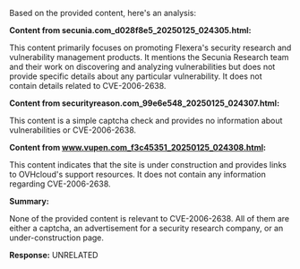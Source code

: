 Based on the provided content, here's an analysis:

**Content from secunia.com_d028f8e5_20250125_024305.html:**

This content primarily focuses on promoting Flexera's security research and vulnerability management products. It mentions the Secunia Research team and their work on discovering and analyzing vulnerabilities but does not provide specific details about any particular vulnerability. It does not contain details related to CVE-2006-2638.

**Content from securityreason.com_99e6e548_20250125_024307.html:**

This content is a simple captcha check and provides no information about vulnerabilities or CVE-2006-2638.

**Content from www.vupen.com_f3c45351_20250125_024308.html:**

This content indicates that the site is under construction and provides links to OVHcloud's support resources. It does not contain any information regarding CVE-2006-2638.

**Summary:**

None of the provided content is relevant to CVE-2006-2638. All of them are either a captcha, an advertisement for a security research company, or an under-construction page.

**Response:** UNRELATED